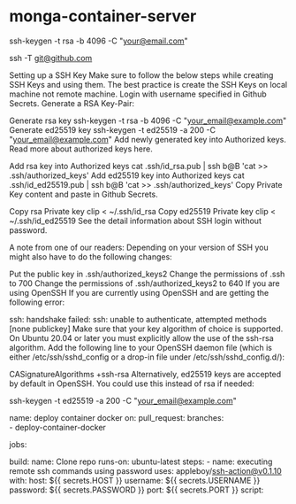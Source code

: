 # monga-container-server

ssh-keygen -t rsa -b 4096 -C "your@email.com"

ssh -T git@github.com





Setting up a SSH Key
Make sure to follow the below steps while creating SSH Keys and using them. The best practice is create the SSH Keys on local machine not remote machine. Login with username specified in Github Secrets. Generate a RSA Key-Pair:

Generate rsa key
ssh-keygen -t rsa -b 4096 -C "your_email@example.com"
Generate ed25519 key
ssh-keygen -t ed25519 -a 200 -C "your_email@example.com"
Add newly generated key into Authorized keys. Read more about authorized keys here.

Add rsa key into Authorized keys
cat .ssh/id_rsa.pub | ssh b@B 'cat >> .ssh/authorized_keys'
Add ed25519 key into Authorized keys
cat .ssh/id_ed25519.pub | ssh b@B 'cat >> .ssh/authorized_keys'
Copy Private Key content and paste in Github Secrets.

Copy rsa Private key
clip < ~/.ssh/id_rsa
Copy ed25519 Private key
clip < ~/.ssh/id_ed25519
See the detail information about SSH login without password.

A note from one of our readers: Depending on your version of SSH you might also have to do the following changes:

Put the public key in .ssh/authorized_keys2
Change the permissions of .ssh to 700
Change the permissions of .ssh/authorized_keys2 to 640
If you are using OpenSSH
If you are currently using OpenSSH and are getting the following error:

ssh: handshake failed: ssh: unable to authenticate, attempted methods [none publickey]
Make sure that your key algorithm of choice is supported. On Ubuntu 20.04 or later you must explicitly allow the use of the ssh-rsa algorithm. Add the following line to your OpenSSH daemon file (which is either /etc/ssh/sshd_config or a drop-in file under /etc/ssh/sshd_config.d/):

CASignatureAlgorithms +ssh-rsa
Alternatively, ed25519 keys are accepted by default in OpenSSH. You could use this instead of rsa if needed:

ssh-keygen -t ed25519 -a 200 -C "your_email@example.com"






name: deploy container docker
on:
  pull_request:
    branches:    
      - deploy-container-docker

jobs:

  build:
    name: Clone repo
    runs-on: ubuntu-latest
    steps:
    - name: executing remote ssh commands using password
      uses: appleboy/ssh-action@v0.1.10
      with:
        host: ${{ secrets.HOST }}
        username: ${{ secrets.USERNAME }}
        password: ${{ secrets.PASSWORD }}
        port: ${{ secrets.PORT }}
        script: 
